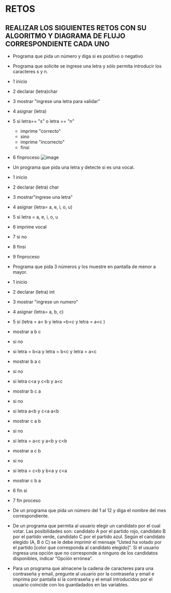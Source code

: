 # RETOS
## REALIZAR LOS SIGUIENTES RETOS CON SU ALGORITMO Y DIAGRAMA DE FLUJO CORRESPONDIENTE CADA UNO 

* Programa que pida un número y diga si es positivo o negativo
* Programa que solicite se ingrese una letra y sólo permita introducir los caracteres s y n.
* 1 inicio
* 2 declarar (letra)char
* 3 mostrar "ingrese una letra para validar"
* 4 asignar (letra)
* 5 si letra== "s" o letra == "n" 
  * imprime "correcto"
  * sino
  * imprime "incorrecto"
  * finsi
* 6 finproceso
![image](https://user-images.githubusercontent.com/103066352/164306723-4ee40dcb-4521-4ff5-a5c2-7ec9a056fc3f.png)


* Un programa que pida una letra y detecte si es una vocal.
* 1 inicio
* 2 declarar (letra) char
* 3 mostrar"ingrese una letra"
* 4 asignar (letra= a, e, i, o, u)
* 5 si letra = a, e, i, o, u
* 6 imprime vocal
* 7 si no
* 8 finsi
* 9 finproceso


* Programa que pida 3 números y los muestre en pantalla de menor a mayor.  
* 1 inicio
* 2 declarar (letra) int
* 3 mostrar "ingrese un numero"
* 4 asignar (letra= a, b, c)
* 5 si (letra = a< b y letra =b<c y letra = a<c )
*   mostrar a b c
*   si no 
*   si letra = b<a y letra = b<c y letra = a<c
*   mostrar  b a c
*   si no 
 *   si letra c<a y c<b y a<c
 *   mostrar b c a
 *  si no
 *  si letra a<b y c<a a<b                        
 *  mostrar c a b
 *   si no                        
 *  si letra = a<c y a<b y c<b
 *  mostrar a c b
 * si no                           
 * si letra = c<b y b<a y c<a
 * mostrar c b a    
 * 6 fin si 
 * 7 fin proceso                            
               
    
* De un programa que pida un número del 1 al 12 y diga el nombre del mes correspondiente.
* De un programa que permita al usuario elegir un candidato por el cual votar. Las posibilidades son: candidato A por el partido rojo, candidato B por el partido verde, candidato C por el partido azul. Según el candidato elegido (A, B ó C) se le debe imprimir el mensaje “Usted ha votado por el partido [color que corresponda al candidato elegido]”. Si el usuario ingresa una opción que no corresponde a ninguno de los candidatos disponibles, indicar “Opción errónea”.
* Para un programa que almacene la cadena de caracteres para una contraseña y email, pregunte al usuario por la contraseña y email e imprima por pantalla si la contraseña y el email introducidos por el usuario coincide con los guardadados en las variables.
